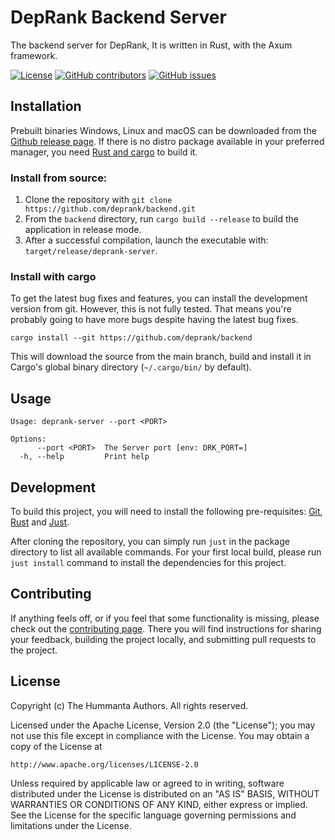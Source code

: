 # DepRank Backend Server

The backend server for DepRank, It is written in Rust, with the Axum framework.

[![License](https://img.shields.io/github/license/deprank/backend)](https://github.com/deprank/backend/blob/master/LICENSE)
[![GitHub
contributors](https://img.shields.io/github/contributors/deprank/backend)](https://github.com/deprank/backend/graphs/contributors)
[![GitHub
issues](https://img.shields.io/github/issues/deprank/backend)](https://github.com/deprank/backend/issues)

## Installation

Prebuilt binaries Windows, Linux and macOS can be downloaded from the
[Github release page](https://github.com/deprank/backend/releases/latest).
If there is no distro package available in your preferred manager,
you need [Rust and cargo](https://www.rust-lang.org/tools/install) to build it.

### Install from source:

1. Clone the repository with `git clone https://github.com/deprank/backend.git`
2. From the `backend` directory, run `cargo build --release` to
   build the application in release mode.
3. After a successful compilation, launch the executable with:
   `target/release/deprank-server`.

### Install with cargo

To get the latest bug fixes and features, you can install the development
version from git. However, this is not fully tested. That means you're probably
going to have more bugs despite having the latest bug fixes.

```
cargo install --git https://github.com/deprank/backend
```

This will download the source from the main branch, build and install it in
Cargo's global binary directory (`~/.cargo/bin/` by default).

## Usage

```text
Usage: deprank-server --port <PORT>

Options:
      --port <PORT>  The Server port [env: DRK_PORT=]
  -h, --help         Print help
```

## Development

To build this project, you will need to install the following pre-requisites:
[Git](https://git-scm.com/downloads),
[Rust](https://www.rust-lang.org/tools/install) and
[Just](https://github.com/casey/just).

After cloning the repository, you can simply run `just` in the package directory
to list all available commands. For your first local build, please run `just
install` command to install the dependencies for this project.

## Contributing

If anything feels off, or if you feel that some functionality is missing, please
check out the [contributing page](CONTRIBUTING.md). There you will find
instructions for sharing your feedback, building the project locally, and
submitting pull requests to the project.

## License

Copyright (c) The Hummanta Authors. All rights reserved.

Licensed under the Apache License, Version 2.0 (the "License");
you may not use this file except in compliance with the License.
You may obtain a copy of the License at

    http://www.apache.org/licenses/LICENSE-2.0

Unless required by applicable law or agreed to in writing, software
distributed under the License is distributed on an "AS IS" BASIS,
WITHOUT WARRANTIES OR CONDITIONS OF ANY KIND, either express or implied.
See the License for the specific language governing permissions and
limitations under the License.
